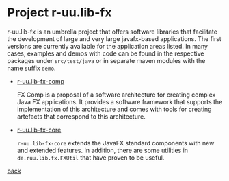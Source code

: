 # Project r-uu.lib-fx

r-uu.lib-fx is an umbrella project that offers software libraries that facilitate the development of large and very large javafx-based applications. The first versions are currently available for the application areas listed. In many cases, examples and demos with code can be found in the respective packages under ```src/test/java``` or in separate maven modules with the name suffix ```demo```.

- [r-uu.lib-fx-comp](comp/readme.md)

  FX Comp is a proposal of a software architecture for creating complex Java FX applications. It provides a software framework that supports the implementation of this architecture and comes with tools for creating artefacts that correspond to this architecture.
  
- [r-uu.lib-fx-core](core/readme.md)

  ```r-uu.lib-fx-core``` extends the JavaFX standard components with new and extended features. In addition, there are some utilities in ```de.ruu.lib.fx.FXUtil``` that have proven to be useful.

[back](../readme.md)